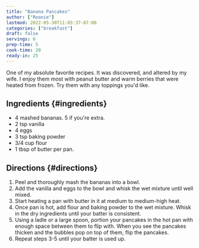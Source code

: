```yaml
---
title: "Banana Pancakes"
author: ["Roonie"]
lastmod: 2022-05-30T11:03:37-07:00
categories: ["breakfast"]
draft: false
servings: 6
prep-time: 5
cook-time: 20
ready-in: 25
---
```


One of my absolute favorite recipes. It was discovered, and altered by
my wife. I enjoy them most with peanut butter and warm berries that were
heated from frozen. Try them with any toppings you'd like.


## Ingredients {#ingredients}

-   4 mashed bananas. 5 if you're extra.
-   2 tsp vanilla
-   4 eggs
-   3 tsp baking powder
-   3/4 cup flour
-   1 tbsp of butter per pan.


## Directions {#directions}

1.  Peel and thoroughly mash the bananas into a bowl.
2.  Add the vanilla and eggs to the bowl and whisk the wet mixture until
    well mixed.
3.  Start heating a pan with butter in it at medium to medium-high heat.
4.  Once pan is hot, add flour and baking powder to the wet mixture.
    Whisk in the dry ingredients until your batter is consistent.
5.  Using a ladle or a large spoon, portion your pancakes in the hot pan
    with enough space between them to flip with. When you see the
    pancakes thicken and the bubbles pop on top of them, flip the
    pancakes.
6.  Repeat steps 3-5 until your batter is used up.
